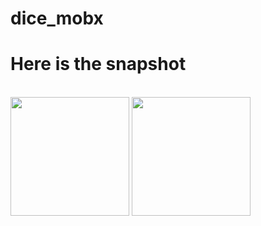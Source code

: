 # dice_mobx


# Here is the snapshot
<br>
<img src="https://user-images.githubusercontent.com/43213197/95498778-f3e2d780-09c1-11eb-9c72-fea7fe9ed81a.jpeg" width = 190>
<img src ="https://user-images.githubusercontent.com/43213197/95498787-f6ddc800-09c1-11eb-9290-811c848de007.jpeg" width = 190>
